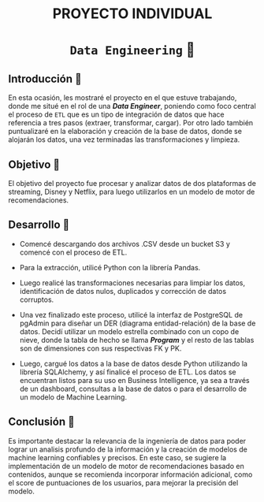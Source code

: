 # <h1 align=center> **PROYECTO INDIVIDUAL** </h1>

# <h1 align=center>**`Data Engineering` :construction_worker:**</h1>

## **Introducción :paperclip:**

En esta ocasión, les mostraré el proyecto en el que estuve trabajando, donde me situé en el rol de una ***Data Engineer***, poniendo como foco central el proceso de `ETL` que es un tipo de integración de datos que hace referencia a tres pasos (extraer, transformar, cargar). Por otro lado también puntualizaré en la elaboración y creación de la base de datos, donde se alojarán los datos, una vez terminadas las transformaciones y limpieza.

## **Objetivo :paperclip:**
El objetivo del proyecto fue procesar y analizar datos de dos plataformas de streaming, Disney y Netflix, para luego utilizarlos en un modelo de motor de recomendaciones. 

## **Desarrollo :paperclip:**
- Comencé descargando dos archivos .CSV desde un bucket S3 y comencé con el proceso de ETL.

- Para la extracción, utilicé Python con la librería Pandas.

- Luego realicé las transformaciones necesarias para limpiar los datos, identificación de datos nulos, duplicados y corrección de datos corruptos.

- Una vez finalizado este proceso, utilicé la interfaz de PostgreSQL de pgAdmin para diseñar un DER (diagrama entidad-relación) de la base de datos. Decidí utilizar un modelo estrella combinado con un copo de nieve, donde la tabla de hecho se llama ***Program*** y el resto de las tablas son de dimensiones con sus respectivas FK y PK.

- Luego, cargué los datos a la base de datos desde Python utilizando la librería SQLAlchemy, y así finalicé el proceso de ETL. Los datos se encuentran listos para su uso en Business Intelligence, ya sea a través de un dashboard, consultas a la base de datos o para el desarrollo de un modelo de Machine Learning.

## **Conclusión :paperclip:**

Es importante destacar la relevancia de la ingeniería de datos para poder lograr un analisis profundo de la información y la creación de modelos de machine learning confiables y precisos.
En este caso, se sugiere la implementación de un modelo de motor de recomendaciones basado en contenidos, aunque se recomienda incorporar información adicional, como el score de puntuaciones de los usuarios, para mejorar la precisión del modelo.
